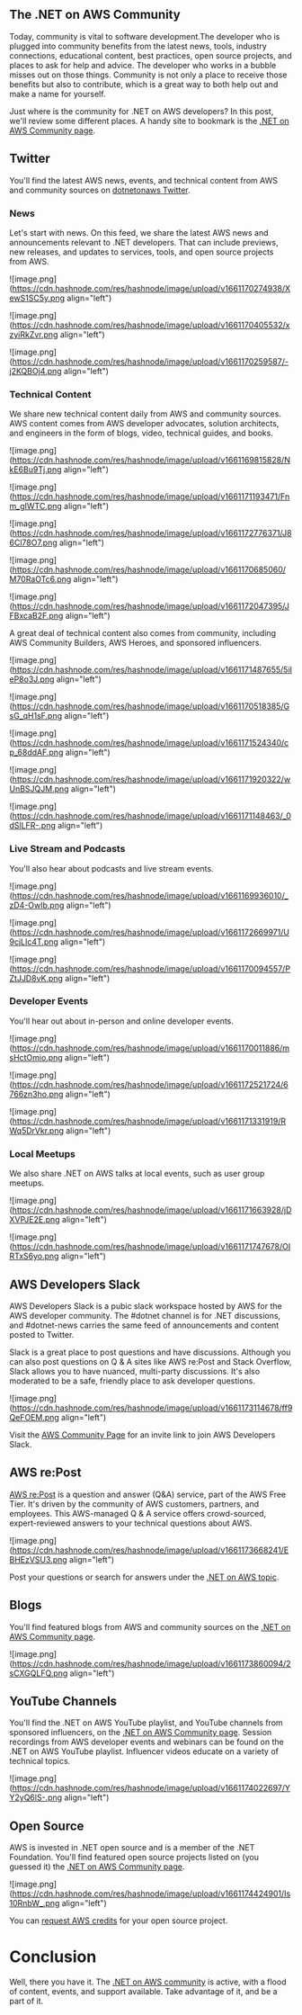 ## The .NET on AWS Community

Today, community is vital to software development.The developer who is plugged into community benefits from the latest news, tools, industry connections, educational content, best practices, open source projects, and places to ask for help and advice. The developer who works in a bubble misses out on those things. Community is not only a place to receive those benefits but also to contribute, which is a great way to both help out and make a name for yourself. 

Just where is the community for .NET on AWS developers?  In this post, we'll review some different places. A handy site to bookmark is the [.NET on AWS Community page](https://aws.amazon.com/developer/language/net/net-community/).

## Twitter

You'll find the latest AWS news, events, and technical content from AWS and community sources on [dotnetonaws Twitter](https://twitter.com/dotnetonaws).

### News
Let's start with news. On this feed, we share the latest AWS news and announcements relevant to .NET developers. That can include previews, new releases, and updates to services, tools, and open source projects from AWS.

![image.png](https://cdn.hashnode.com/res/hashnode/image/upload/v1661170274938/XewS1SC5y.png align="left")

![image.png](https://cdn.hashnode.com/res/hashnode/image/upload/v1661170405532/xzyiRkZvr.png align="left")

![image.png](https://cdn.hashnode.com/res/hashnode/image/upload/v1661170259587/-j2KQBOj4.png align="left")

### Technical Content
We share new technical content daily from AWS and community sources. AWS content comes from AWS developer advocates, solution architects, and engineers in the form of blogs, video, technical guides, and books.

![image.png](https://cdn.hashnode.com/res/hashnode/image/upload/v1661169815828/NkE6Bu9Tj.png align="left")

![image.png](https://cdn.hashnode.com/res/hashnode/image/upload/v1661171193471/Fnm_gIWTC.png align="left")

![image.png](https://cdn.hashnode.com/res/hashnode/image/upload/v1661172776371/J86Cl78O7.png align="left")

![image.png](https://cdn.hashnode.com/res/hashnode/image/upload/v1661170685060/M70RaOTc6.png align="left")

![image.png](https://cdn.hashnode.com/res/hashnode/image/upload/v1661172047395/JFBxcaB2F.png align="left")

A great deal of technical content also comes from community, including AWS Community Builders, AWS Heroes, and sponsored influencers.

![image.png](https://cdn.hashnode.com/res/hashnode/image/upload/v1661171487655/5iIeP8o3J.png align="left")

![image.png](https://cdn.hashnode.com/res/hashnode/image/upload/v1661170518385/GsG_qH1sF.png align="left")

![image.png](https://cdn.hashnode.com/res/hashnode/image/upload/v1661171524340/cp_68ddAF.png align="left")

![image.png](https://cdn.hashnode.com/res/hashnode/image/upload/v1661171920322/wUnBSJQJM.png align="left")

![image.png](https://cdn.hashnode.com/res/hashnode/image/upload/v1661171148463/_0dSlLFR-.png align="left")

### Live Stream and Podcasts
You'll also hear about podcasts and live stream events.

![image.png](https://cdn.hashnode.com/res/hashnode/image/upload/v1661169936010/_zD4-OwIb.png align="left")

![image.png](https://cdn.hashnode.com/res/hashnode/image/upload/v1661172669971/U9cjLIc4T.png align="left")

![image.png](https://cdn.hashnode.com/res/hashnode/image/upload/v1661170094557/PZtJJD8vK.png align="left")

### Developer Events
You'll hear out about in-person and online developer events.

![image.png](https://cdn.hashnode.com/res/hashnode/image/upload/v1661170011886/msHctOmio.png align="left")

![image.png](https://cdn.hashnode.com/res/hashnode/image/upload/v1661172521724/6766zn3ho.png align="left")

![image.png](https://cdn.hashnode.com/res/hashnode/image/upload/v1661171331919/RWq5DrVkr.png align="left")

### Local Meetups
We also share .NET on AWS talks at local events, such as user group meetups.

![image.png](https://cdn.hashnode.com/res/hashnode/image/upload/v1661171663928/jDXVPJE2E.png align="left")

![image.png](https://cdn.hashnode.com/res/hashnode/image/upload/v1661171747678/OIRTxS6yo.png align="left")

## AWS Developers Slack

AWS Developers Slack is a pubic slack workspace hosted by AWS for the AWS developer community. The #dotnet channel is for .NET discussions, and #dotnet-news carries the same feed of announcements and content posted to Twitter.

Slack is a great place to post questions and have discussions. Although you can also post questions on Q & A sites like AWS re:Post and Stack Overflow, Slack allows you to have nuanced, multi-party discussions. It's also moderated to be a safe, friendly place to ask developer questions.

![image.png](https://cdn.hashnode.com/res/hashnode/image/upload/v1661173114678/ff9QeFOEM.png align="left")

Visit the [AWS Community Page](https://aws.amazon.com/developer/language/net/net-community/) for an invite link to join AWS Developers Slack.

## AWS re:Post

[AWS re:Post](https://repost.aws/topics) is a question and answer (Q&A) service, part of the AWS Free Tier. It's driven by the community of AWS customers, partners, and employees. This AWS-managed Q & A service offers crowd-sourced, expert-reviewed answers to your technical questions about AWS.

![image.png](https://cdn.hashnode.com/res/hashnode/image/upload/v1661173668241/EBHEzVSU3.png align="left")

Post your questions or search for answers under the [.NET on AWS topic](https://repost.aws/topics/TAC3sZCeiYRViBUbM29z_2ZQ/net-on-aws).

## Blogs

You'll find featured blogs from AWS and community sources on the [.NET on AWS Community page](https://aws.amazon.com/developer/language/net/net-community/).

![image.png](https://cdn.hashnode.com/res/hashnode/image/upload/v1661173860094/2sCXGQLFQ.png align="left")

## YouTube Channels

You'll find the .NET on AWS YouTube playlist, and YouTube channels from sponsored influencers, on the [.NET on AWS Community page](https://aws.amazon.com/developer/language/net/net-community/). Session recordings from AWS developer events and webinars can be found on the .NET on AWS YouTube playlist. Influencer videos educate on a variety of technical topics.

![image.png](https://cdn.hashnode.com/res/hashnode/image/upload/v1661174022697/YY2yQ6lS-.png align="left")

## Open Source

AWS is invested in .NET open source and is a member of the .NET Foundation. You'll find featured open source projects listed on (you guessed it) the [.NET on AWS Community page](https://aws.amazon.com/developer/language/net/net-community/).

![image.png](https://cdn.hashnode.com/res/hashnode/image/upload/v1661174424901/Is10RnbW_.png align="left")

You can [request AWS credits](https://pages.awscloud.com/dotNETOpenSourceOnAWSCreditsProgram.html) for your open source project.

# Conclusion

Well, there you have it. The [.NET on AWS community](https://aws.amazon.com/developer/language/net/net-community/) is active, with a flood of content, events, and support available. Take advantage of it, and be a part of it.
